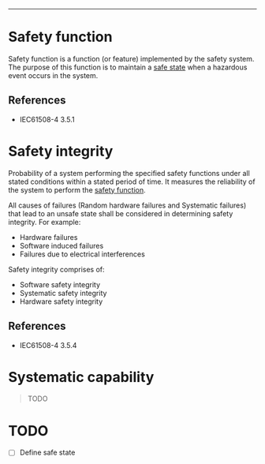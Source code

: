 
---

# Safety function

Safety function is a function (or feature) implemented by the safety system. The purpose of this function is to maintain
a [safe state]() when a hazardous event occurs in the system.

## References

+ IEC61508-4 3.5.1

# Safety integrity

Probability of a system performing the specified safety functions under all stated conditions within a stated period of time. It measures the reliability of the system to perform the [safety function](#safety-function).

All causes of failures (Random hardware failures and Systematic failures) that lead to an unsafe state shall be considered in determining safety integrity. For example:  
+ Hardware failures
+ Software induced failures
+ Failures due to electrical interferences

Safety integrity comprises of:
+ Software safety integrity
+ Systematic safety integrity
+ Hardware safety integrity

## References

+ IEC61508-4 3.5.4

# Systematic capability

> TODO

# TODO

+ [ ] Define safe state

